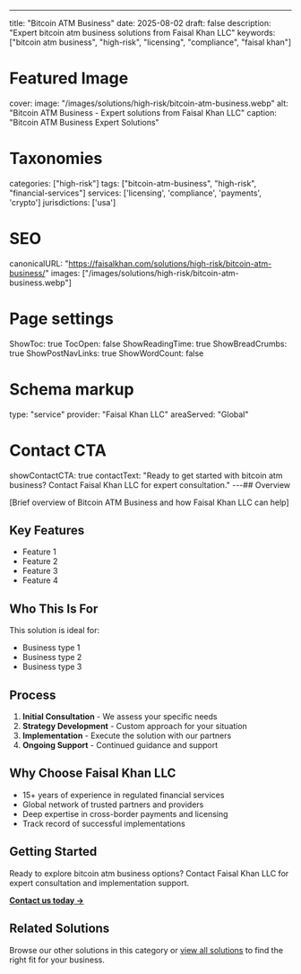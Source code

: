 ---
title: "Bitcoin ATM Business"
date: 2025-08-02
draft: false
description: "Expert bitcoin atm business solutions from Faisal Khan LLC"
keywords: ["bitcoin atm business", "high-risk", "licensing", "compliance", "faisal khan"]

# Featured Image
cover:
    image: "/images/solutions/high-risk/bitcoin-atm-business.webp"
    alt: "Bitcoin ATM Business - Expert solutions from Faisal Khan LLC"
    caption: "Bitcoin ATM Business Expert Solutions"

# Taxonomies
categories: ["high-risk"]
tags: ["bitcoin-atm-business", "high-risk", "financial-services"]
services: ['licensing', 'compliance', 'payments', 'crypto']
jurisdictions: ['usa']

# SEO
canonicalURL: "https://faisalkhan.com/solutions/high-risk/bitcoin-atm-business/"
images: ["/images/solutions/high-risk/bitcoin-atm-business.webp"]

# Page settings
ShowToc: true
TocOpen: false
ShowReadingTime: true
ShowBreadCrumbs: true
ShowPostNavLinks: true
ShowWordCount: false

# Schema markup
type: "service"
provider: "Faisal Khan LLC"
areaServed: "Global"

# Contact CTA
showContactCTA: true
contactText: "Ready to get started with bitcoin atm business? Contact Faisal Khan LLC for expert consultation."
---## Overview

[Brief overview of Bitcoin ATM Business and how Faisal Khan LLC can help]

## Key Features

- Feature 1
- Feature 2  
- Feature 3
- Feature 4

## Who This Is For

This solution is ideal for:

- Business type 1
- Business type 2
- Business type 3

## Process

1. **Initial Consultation** - We assess your specific needs
2. **Strategy Development** - Custom approach for your situation  
3. **Implementation** - Execute the solution with our partners
4. **Ongoing Support** - Continued guidance and support

## Why Choose Faisal Khan LLC

- 15+ years of experience in regulated financial services
- Global network of trusted partners and providers
- Deep expertise in cross-border payments and licensing
- Track record of successful implementations

## Getting Started

Ready to explore bitcoin atm business options? Contact Faisal Khan LLC for expert consultation and implementation support.

**[Contact us today →](mailto:contact@faisalkhan.com)**

## Related Solutions

Browse our other solutions in this category or [view all solutions](/solutions/) to find the right fit for your business.
